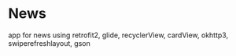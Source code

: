 # News
app for news using retrofit2, glide, recyclerView, cardView, okhttp3, swiperefreshlayout, gson 

